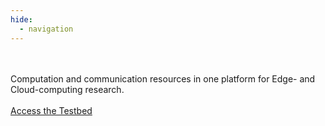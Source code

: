 ```yaml
---
hide:
  - navigation
---
```

<div id="hero-container">
  <div id="hero-text">
  <br><br>
  <span>Computation and communication resources in one platform for Edge- and Cloud-computing research.</span><br><br>  
  <a class="md-button" href="https://testbed.expeca.proj.kth.se" target="_blank">Access the Testbed</a>
  </div>
</div>

<br>



